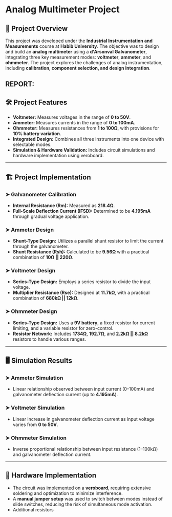 # Analog Multimeter Project  

## **📌 Project Overview**  
This project was developed under the **Industrial Instrumentation and Measurements** course at **Habib University**. The objective was to design and build an **analog multimeter** using a **d'Arsonval Galvanometer**, integrating three key measurement modes: **voltmeter**, **ammeter**, and **ohmmeter**. The project explores the challenges of analog instrumentation, including **calibration, component selection, and design integration**.  

**REPORT:** 
---

## **🛠 Project Features**  
- **Voltmeter:** Measures voltages in the range of **0 to 50V**.
- **Ammeter:** Measures currents in the range of **0 to 100mA**.
- **Ohmmeter:** Measures resistances from **1 to 100Ω**, with provisions for **10% battery variation**.
- **Integrated Design:** Combines all three instruments into one device with selectable modes.
- **Simulation & Hardware Validation:** Includes circuit simulations and hardware implementation using veroboard.

---

## **🏗 Project Implementation**  
### ➤ **Galvanometer Calibration**  
- **Internal Resistance (Rm):** Measured as **218.4Ω**.
- **Full-Scale Deflection Current (IFSD):** Determined to be **4.195mA** through gradual voltage application.

### ➤ **Ammeter Design**  
- **Shunt-Type Design:** Utilizes a parallel shunt resistor to limit the current through the galvanometer.
- **Shunt Resistance (Rsh):** Calculated to be **9.56Ω** with a practical combination of **10Ω || 220Ω**.

### ➤ **Voltmeter Design**  
- **Series-Type Design:** Employs a series resistor to divide the input voltage.
- **Multiplier Resistance (Rse):** Designed at **11.7kΩ**, with a practical combination of **680kΩ || 12kΩ**.

### ➤ **Ohmmeter Design**  
- **Series-Type Design:** Uses a **9V battery**, a fixed resistor for current limiting, and a variable resistor for zero-control.
- **Resistor Network:** Includes **1734Ω**, **192.7Ω**, and **2.2kΩ || 8.2kΩ** resistors to handle various ranges.

---

## **🖥 Simulation Results**  
### ➤ **Ammeter Simulation**  
- Linear relationship observed between input current (0–100mA) and galvanometer deflection current (up to **4.195mA**).

### ➤ **Voltmeter Simulation**  
- Linear increase in galvanometer deflection current as input voltage varies from **0 to 50V**.

### ➤ **Ohmmeter Simulation**  
- Inverse proportional relationship between input resistance (1–100kΩ) and galvanometer deflection current.

---

## **🔧 Hardware Implementation**  
- The circuit was implemented on a **veroboard**, requiring extensive soldering and optimization to minimize interference.
- A **manual jumper setup** was used to switch between modes instead of slide switches, reducing the risk of simultaneous mode activation.
- Additional resistors
